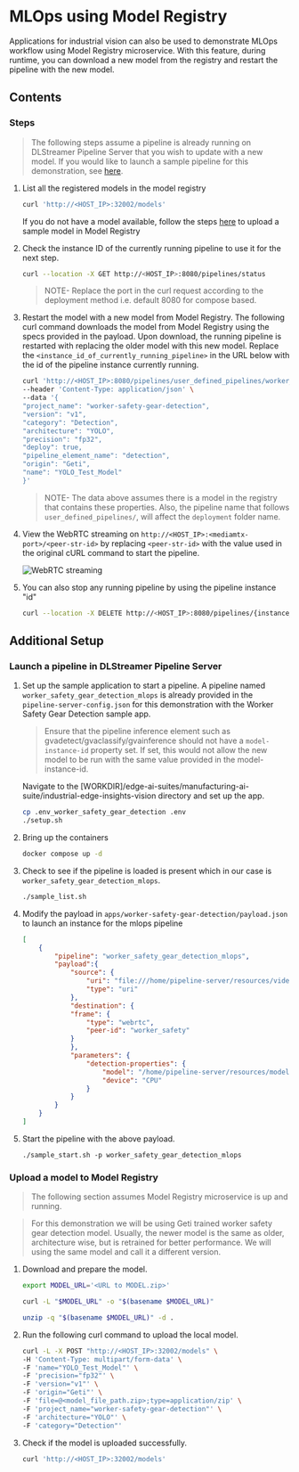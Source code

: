 # MLOps using Model Registry
Applications for industrial vision can also be used to demonstrate MLOps workflow using Model Registry microservice.
With this feature, during runtime, you can download a new model from the registry and restart the pipeline with the new model.

## Contents

### Steps

> The following steps assume a pipeline is already running on DLStreamer Pipeline Server that you wish to update with a new model. If you would like to launch a sample pipeline for this demonstration, see [here](#launch-a-pipeline-in-dlstreamer-pipeline-server).

1. List all the registered models in the model registry
    ```sh
    curl 'http://<HOST_IP>:32002/models'
    ```
    If you do not have a model available, follow the steps [here](#upload-a-model-to-model-registry) to upload a sample model in Model Registry

2. Check the instance ID of the currently running pipeline to use it for the next step.
   ```sh
   curl --location -X GET http://<HOST_IP>:8080/pipelines/status
   ```
   > NOTE- Replace the port in the curl request according to the deployment method i.e. default 8080 for compose based.

3. Restart the model with a new model from Model Registry.
    The following curl command downloads the model from Model Registry using the specs provided in the payload. Upon download, the running pipeline is restarted with replacing the older model with this new model. Replace the `<instance_id_of_currently_running_pipeline>` in the URL below with the id of the pipeline instance currently running.
    ```sh
    curl 'http://<HOST_IP>:8080/pipelines/user_defined_pipelines/worker_safety_gear_detection_mlops/{instance_id_of_currently_running_pipeline}/models' \
    --header 'Content-Type: application/json' \
    --data '{
    "project_name": "worker-safety-gear-detection",
    "version": "v1",
    "category": "Detection",
    "architecture": "YOLO",
    "precision": "fp32",
    "deploy": true,
    "pipeline_element_name": "detection",
    "origin": "Geti",
    "name": "YOLO_Test_Model"
    }'
   ```

    > NOTE- The data above assumes there is a model in the registry that contains these properties. Also, the pipeline name that follows `user_defined_pipelines/`, will affect the `deployment` folder name.

4. View the WebRTC streaming on `http://<HOST_IP>:<mediamtx-port>/<peer-str-id>` by replacing `<peer-str-id>` with the value used in the original cURL command to start the pipeline.

    ![WebRTC streaming](./images/webrtc-streaming.png)

5. You can also stop any running pipeline by using the pipeline instance "id"
   ```sh
   curl --location -X DELETE http://<HOST_IP>:8080/pipelines/{instance_id}
   ```

## Additional Setup

### Launch a pipeline in DLStreamer Pipeline Server
1.  Set up the sample application to start a pipeline. A pipeline named `worker_safety_gear_detection_mlops` is already provided in the `pipeline-server-config.json` for this demonstration with the Worker Safety Gear Detection sample app.

    > Ensure that the pipeline inference element such as gvadetect/gvaclassify/gvainference should not have a `model-instance-id` property set. If set, this would not allow the new model to be run with the same value provided in the model-instance-id.

    Navigate to the [WORKDIR]/edge-ai-suites/manufacturing-ai-suite/industrial-edge-insights-vision directory and set up the app.
    ```sh
    cp .env_worker_safety_gear_detection .env
    ./setup.sh
    ```
2. Bring up the containers
    ```sh
    docker compose up -d
    ```
3. Check to see if the pipeline is loaded is present which in our case is `worker_safety_gear_detection_mlops`.
    ```sh
    ./sample_list.sh
    ```
4. Modify the payload in `apps/worker-safety-gear-detection/payload.json` to launch an instance for the mlops pipeline
    ```json
    [
        {
            "pipeline": "worker_safety_gear_detection_mlops",
            "payload":{
                "source": {
                    "uri": "file:///home/pipeline-server/resources/videos/Safety_Full_Hat_and_Vest.mp4",
                    "type": "uri"
                },
                "destination": {
                "frame": {
                    "type": "webrtc",
                    "peer-id": "worker_safety"
                }
                },
                "parameters": {
                    "detection-properties": {
                        "model": "/home/pipeline-server/resources/models/worker-safety-gear-detection/deployment/detection_1/model/model.xml",
                        "device": "CPU"
                    }
                }
            }
        }
    ]
    ```
5. Start the pipeline with the above payload.
    ```
    ./sample_start.sh -p worker_safety_gear_detection_mlops
    ```

    
### Upload a model to Model Registry

   > The following section assumes Model Registry microservice is up and running. 

   > For this demonstration we will be using Geti trained worker safety gear detection model. Usually, the newer model is the same as older, architecture wise, but is retrained for better performance. We will using the same model and call it a different version.

1.  Download and prepare the model.
    ```sh
    export MODEL_URL='<URL to MODEL.zip>'
    
    curl -L "$MODEL_URL" -o "$(basename $MODEL_URL)"

    unzip -q "$(basename $MODEL_URL)" -d .
    ```

2.  Run the following curl command to upload the local model. 
    ```sh
    curl -L -X POST "http://<HOST_IP>:32002/models" \
    -H 'Content-Type: multipart/form-data' \
    -F 'name="YOLO_Test_Model"' \
    -F 'precision="fp32"' \
    -F 'version="v1"' \
    -F 'origin="Geti"' \
    -F 'file=@<model_file_path.zip>;type=application/zip' \
    -F 'project_name="worker-safety-gear-detection"' \
    -F 'architecture="YOLO"' \
    -F 'category="Detection"'
    ```
3. Check if the model is uploaded successfully.

    ```sh
    curl 'http://<HOST_IP>:32002/models'
    ```
